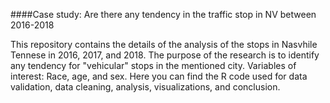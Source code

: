 ####Case study: Are there any tendency in the traffic stop in NV between 2016-2018

This repository contains the details of the analysis of the stops in Nasvhile Tennese in 2016, 2017, and 2018. The  purpose of the research is to identify any tendency for "vehicular" stops in the mentioned city. Variables of interest: Race, age, and sex. Here you can find the R code used for data validation, data cleaning, analysis, visualizations, and conclusion. 

